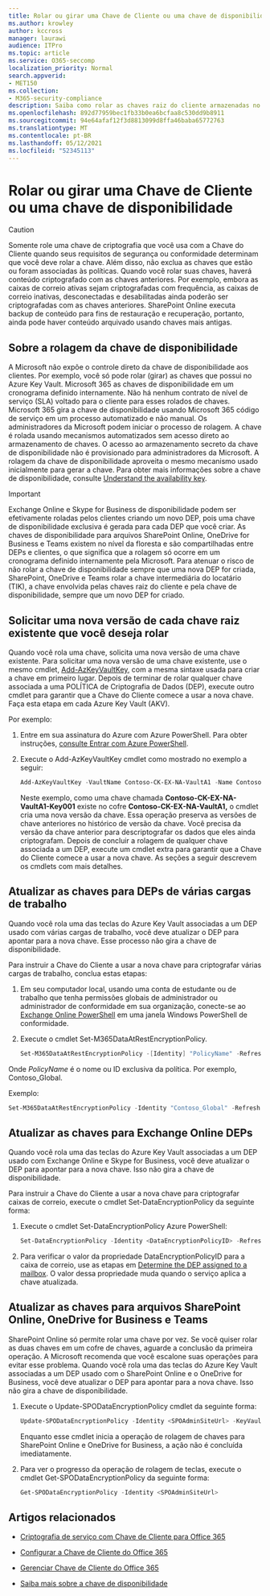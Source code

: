 ```yaml
---
title: Rolar ou girar uma Chave de Cliente ou uma chave de disponibilidade
ms.author: krowley
author: kccross
manager: laurawi
audience: ITPro
ms.topic: article
ms.service: O365-seccomp
localization_priority: Normal
search.appverid:
- MET150
ms.collection:
- M365-security-compliance
description: Saiba como rolar as chaves raiz do cliente armazenadas no Azure Key Vault que são usadas com a Chave do Cliente. Os serviços incluem Exchange Online, Skype for Business, SharePoint Online, OneDrive for Business e Teams arquivos.
ms.openlocfilehash: 892d77959bec1fb33b0ea6bcfaa8c530dd9b8911
ms.sourcegitcommit: 94e64afaf12f3d8813099d8ffa46baba65772763
ms.translationtype: MT
ms.contentlocale: pt-BR
ms.lasthandoff: 05/12/2021
ms.locfileid: "52345113"
---
```

# <a name="roll-or-rotate-a-customer-key-or-an-availability-key"></a>Rolar ou girar uma Chave de Cliente ou uma chave de disponibilidade

> [!CAUTION]
> Somente role uma chave de criptografia que você usa com a Chave do Cliente quando seus requisitos de segurança ou conformidade determinam que você deve rolar a chave. Além disso, não exclua as chaves que estão ou foram associadas às políticas. Quando você rolar suas chaves, haverá conteúdo criptografado com as chaves anteriores. Por exemplo, embora as caixas de correio ativas sejam criptografadas com frequência, as caixas de correio inativas, desconectadas e desabilitadas ainda poderão ser criptografadas com as chaves anteriores. SharePoint Online executa backup de conteúdo para fins de restauração e recuperação, portanto, ainda pode haver conteúdo arquivado usando chaves mais antigas.

## <a name="about-rolling-the-availability-key"></a>Sobre a rolagem da chave de disponibilidade

A Microsoft não expõe o controle direto da chave de disponibilidade aos clientes. Por exemplo, você só pode rolar (girar) as chaves que possui no Azure Key Vault. Microsoft 365 as chaves de disponibilidade em um cronograma definido internamente. Não há nenhum contrato de nível de serviço (SLA) voltado para o cliente para esses rolados de chaves. Microsoft 365 gira a chave de disponibilidade usando Microsoft 365 código de serviço em um processo automatizado e não manual. Os administradores da Microsoft podem iniciar o processo de rolagem. A chave é rolada usando mecanismos automatizados sem acesso direto ao armazenamento de chaves. O acesso ao armazenamento secreto da chave de disponibilidade não é provisionado para administradores da Microsoft. A rolagem da chave de disponibilidade aproveita o mesmo mecanismo usado inicialmente para gerar a chave. Para obter mais informações sobre a chave de disponibilidade, consulte [Understand the availability key](customer-key-availability-key-understand.md).

> [!IMPORTANT]
> Exchange Online e Skype for Business de disponibilidade podem ser efetivamente roladas pelos clientes criando um novo DEP, pois uma chave de disponibilidade exclusiva é gerada para cada DEP que você criar. As chaves de disponibilidade para arquivos SharePoint Online, OneDrive for Business e Teams existem no nível da floresta e são compartilhadas entre DEPs e clientes, o que significa que a rolagem só ocorre em um cronograma definido internamente pela Microsoft. Para atenuar o risco de não rolar a chave de disponibilidade sempre que uma nova DEP for criada, SharePoint, OneDrive e Teams rolar a chave intermediária do locatário (TIK), a chave envolvida pelas chaves raiz do cliente e pela chave de disponibilidade, sempre que um novo DEP for criado.

## <a name="request-a-new-version-of-each-existing-root-key-you-want-to-roll"></a>Solicitar uma nova versão de cada chave raiz existente que você deseja rolar

Quando você rola uma chave, solicita uma nova versão de uma chave existente. Para solicitar uma nova versão de uma chave existente, use o mesmo cmdlet, [Add-AzKeyVaultKey](/powershell/module/az.keyvault/add-azkeyvaultkey), com a mesma sintaxe usada para criar a chave em primeiro lugar. Depois de terminar de rolar qualquer chave associada a uma POLÍTICA de Criptografia de Dados (DEP), execute outro cmdlet para garantir que a Chave do Cliente comece a usar a nova chave. Faça esta etapa em cada Azure Key Vault (AKV).

Por exemplo:

1. Entre em sua assinatura do Azure com Azure PowerShell. Para obter instruções, [consulte Entrar com Azure PowerShell](/powershell/azure/authenticate-azureps).

2. Execute o Add-AzKeyVaultKey cmdlet como mostrado no exemplo a seguir:

   ```powershell
   Add-AzKeyVaultKey -VaultName Contoso-CK-EX-NA-VaultA1 -Name Contoso-CK-EX-NA-VaultA1-Key001 -Destination HSM -KeyOps @('wrapKey','unwrapKey') -NotBefore (Get-Date -Date "12/27/2016 12:01 AM")
   ```

   Neste exemplo, como uma chave chamada **Contoso-CK-EX-NA-VaultA1-Key001** existe no cofre **Contoso-CK-EX-NA-VaultA1,** o cmdlet cria uma nova versão da chave. Essa operação preserva as versões de chave anteriores no histórico de versão da chave. Você precisa da versão da chave anterior para descriptografar os dados que eles ainda criptografam. Depois de concluir a rolagem de qualquer chave associada a um DEP, execute um cmdlet extra para garantir que a Chave do Cliente comece a usar a nova chave. As seções a seguir descrevem os cmdlets com mais detalhes.
  
## <a name="update-the-keys-for-multi-workload-deps"></a>Atualizar as chaves para DEPs de várias cargas de trabalho

Quando você rola uma das teclas do Azure Key Vault associadas a um DEP usado com várias cargas de trabalho, você deve atualizar o DEP para apontar para a nova chave. Esse processo não gira a chave de disponibilidade.

Para instruir a Chave do Cliente a usar a nova chave para criptografar várias cargas de trabalho, conclua estas etapas:

1. Em seu computador local, usando uma conta de estudante ou de trabalho que tenha permissões globais de administrador ou administrador de conformidade em sua organização, conecte-se ao [Exchange Online PowerShell](/powershell/exchange/connect-to-exchange-online-powershell) em uma janela Windows PowerShell de conformidade.

2. Execute o cmdlet Set-M365DataAtRestEncryptionPolicy.
  
   ```powershell
   Set-M365DataAtRestEncryptionPolicy -[Identity] "PolicyName" -Refresh
   ```

Onde *PolicyName* é o nome ou ID exclusiva da política. Por exemplo, Contoso_Global.

Exemplo:

```powershell
Set-M365DataAtRestEncryptionPolicy -Identity "Contoso_Global" -Refresh
```

## <a name="update-the-keys-for-exchange-online-deps"></a>Atualizar as chaves para Exchange Online DEPs

Quando você rola uma das teclas do Azure Key Vault associadas a um DEP usado com Exchange Online e Skype for Business, você deve atualizar o DEP para apontar para a nova chave. Isso não gira a chave de disponibilidade.

Para instruir a Chave do Cliente a usar a nova chave para criptografar caixas de correio, execute o cmdlet Set-DataEncryptionPolicy da seguinte forma:

1. Execute o cmdlet Set-DataEncryptionPolicy Azure PowerShell:
  
   ```powershell
   Set-DataEncryptionPolicy -Identity <DataEncryptionPolicyID> -Refresh
   ```

2. Para verificar o valor da propriedade DataEncryptionPolicyID para a caixa de correio, use as etapas em [Determine the DEP assigned to a mailbox](customer-key-manage.md#determine-the-dep-assigned-to-a-mailbox). O valor dessa propriedade muda quando o serviço aplica a chave atualizada.
  
## <a name="update-the-keys-for-sharepoint-online-onedrive-for-business-and-teams-files"></a>Atualizar as chaves para arquivos SharePoint Online, OneDrive for Business e Teams

SharePoint Online só permite rolar uma chave por vez. Se você quiser rolar as duas chaves em um cofre de chaves, aguarde a conclusão da primeira operação. A Microsoft recomenda que você escalone suas operações para evitar esse problema. Quando você rola uma das teclas do Azure Key Vault associadas a um DEP usado com o SharePoint Online e o OneDrive for Business, você deve atualizar o DEP para apontar para a nova chave. Isso não gira a chave de disponibilidade.

1. Execute o Update-SPODataEncryptionPolicy cmdlet da seguinte forma:
  
   ```powershell
   Update-SPODataEncryptionPolicy -Identity <SPOAdminSiteUrl> -KeyVaultName <ReplacementKeyVaultName> -KeyName <ReplacementKeyName> -KeyVersion <ReplacementKeyVersion> -KeyType <Primary | Secondary>
   ```

   Enquanto esse cmdlet inicia a operação de rolagem de chaves para SharePoint Online e OneDrive for Business, a ação não é concluída imediatamente.

2. Para ver o progresso da operação de rolagem de teclas, execute o cmdlet Get-SPODataEncryptionPolicy da seguinte forma:

   ```powershell
   Get-SPODataEncryptionPolicy -Identity <SPOAdminSiteUrl>
   ```

## <a name="related-articles"></a>Artigos relacionados

- [Criptografia de serviço com Chave de Cliente para Office 365](customer-key-overview.md)

- [Configurar a Chave de Cliente do Office 365](customer-key-set-up.md)

- [Gerenciar Chave de Cliente do Office 365](customer-key-manage.md)

- [Saiba mais sobre a chave de disponibilidade](customer-key-availability-key-understand.md)